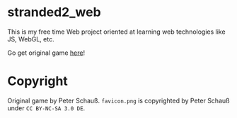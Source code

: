 # stranded2_web

This is my free time Web project oriented at learning web technologies like JS, WebGL, etc.

Go get original game [here](http://www.unrealsoftware.de/game_stranded2.php)!

# Copyright

Original game by Peter Schauß.
`favicon.png` is copyrighted by Peter Schauß under `CC BY-NC-SA 3.0 DE`.
